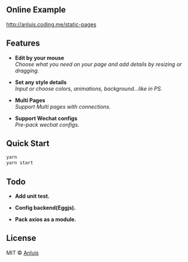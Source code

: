 ## Online Example
  <http://anluis.coding.me/static-pages>

## Features

- **Edit by your mouse**<br>
  _Choose what you need on your page and add details by resizing or dragging._

- **Set any style details**<br>
  _Input or choose colors, animations, background...like in PS._

- **Multi Pages**<br>
  _Support Multi pages with connections._

- **Support Wechat configs**<br>
  _Pre-pack wechat configs._

## Quick Start

```bash
yarn
yarn start
```

## Todo

- **Add unit test.**<br>

- **Config backend(Eggjs).**<br>

- **Pack axios as a module.**<br>

## License

MIT &copy; [Anluis](https://github.com/Anluis)
